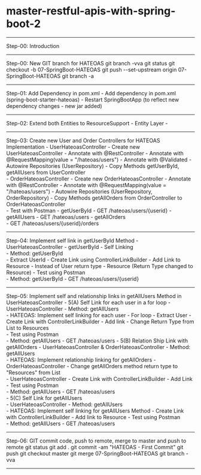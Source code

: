 # master-restful-apis-with-spring-boot-2
-----------------------------------------------------------------------------
Step-00: Introduction

-----------------------------------------------------------------------------
Step-00: New GIT branch for HATEOAS
git branch -vva
git status
git checkout -b 07-SpringBoot-HATEOAS
git push --set-upstream origin 07-SpringBoot-HATEOAS
git branch -a

-----------------------------------------------------------------------------
Step-01: Add Dependency in pom.xml
    - Add dependency in pom.xml (spring-boot-starter-hateoas)
    - Restart SpringBootApp (to reflect new dependency changes - new jar added)

-----------------------------------------------------------------------------
Step-02: Extend both Entities to ResourceSupport
    - Entity Layer
        -  

-----------------------------------------------------------------------------
Step-03: Create new User and Order Controllers for HATEOAS Implementation
    - UserHateoasController
        - Create new UserHateoasController
        - Annotate with @RestController
        - Annotate with @RequestMapping(value = "/hateoas/users")
        - Annotate with @Validated
        - Autowire Repositories (UserRepository)
        - Copy Methods getUserById, getAllUsers from UserController    
    - OrderHateoasController
        - Create new OrderHateoasController 
        - Annotate with @RestController
        - Annotate with @RequestMapping(value = "/hateoas/users")
        - Autowire Repositories (UserRepository, OrderRepository)
        - Copy Methods getAllOrders from OrderController to OrderHateoasController  
    - Test with Postman
        - getUserById
            - GET /hateoas/users/{userid}
        - getAllUsers
            - GET /hateoas/users
        - getAllOrders  
            - GET /hateoas/users/{userid}/orders      

-----------------------------------------------------------------------------
Step-04: Implement self link in getUserById Method 
    - UserHateoasController
        - getUserById - Self Linking        
        - Method: getUserById    
            - Extract UserId
            - Create Link using ControllerLinkBuilder
            - Add Link to Resource
            - Instead of User return type -  Resource<User> (Return Type changed to Resource) 
    - Test using Postman         
        - Method: getUserById
        - GET /hateoas/users/{userid}

-----------------------------------------------------------------------------
Step-05: Implement self and relationship links in getAllUsers Method in UserHateoasController
    - 5(A) Self Link for each user in a for loop
        - UserHateoasController 
        - Method: getAllUsers    
        - HATEOAS: Implement self linking for each user
            - For loop
            - Extract User 
            - Create Link with ControllerLinkBuilder
            - Add link 
            - Change Return Type from List<User> to Resources<User>  
    - Test using Postman         
        - Method: getAllUsers
        - GET /hateoas/users
    - 5(B) Relation Ship Link with getAllOrders
        - UserHateoasController & OrderHateoasController
        - Method: getAllUsers    
        - HATEOAS: Implement relationship linking for getAllOrders
        - OrderHateoasController
            - Change getAllOrders method return type to "Resources<Order>" from List<Order>  
        - UserHateoasController
            - Create Link with ControllerLinkBuilder
            - Add Link
    - Test using Postman         
        - Method: getAllUsers
        - GET /hateoas/users  
    - 5(C) Self Link for getAllUsers   
        - UserHateoasController 
        - Method: getAllUsers    
        - HATEOAS: Implement self linking for getAllUsers Method
            - Create Link with ControllerLinkBuilder
            - Add link to Resource
    - Test using Postman         
        - Method: getAllUsers
        - GET /hateoas/users  

-----------------------------------------------------------------------------
Step-06: GIT commit code, push to remote, merge to master and push to remote 
git status
git add .
git commit -am "HATEOAS - First Commit"
git push
git checkout master
git merge 07-SpringBoot-HATEOAS
git branch -vva

-----------------------------------------------------------------------------
